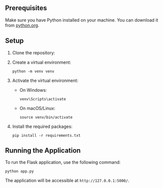 ## Prerequisites

Make sure you have Python installed on your machine. You can download it from [python.org](https://www.python.org/downloads/).

## Setup

1. Clone the repository:


2. Create a virtual environment:
   ```
   python -m venv venv
   ```

3. Activate the virtual environment:
   - On Windows:
     ```
     venv\Scripts\activate
     ```
   - On macOS/Linux:
     ```
     source venv/bin/activate
     ```

4. Install the required packages:
   ```
   pip install -r requirements.txt
   ```

## Running the Application

To run the Flask application, use the following command:
```
python app.py
```

The application will be accessible at `http://127.0.0.1:5000/`.

